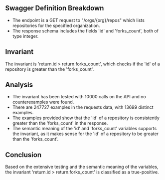 ## Swagger Definition Breakdown
- The endpoint is a GET request to "/orgs/{org}/repos" which lists repositories for the specified organization.
- The response schema includes the fields 'id' and 'forks_count', both of type integer.

## Invariant
The invariant is 'return.id > return.forks_count', which checks if the 'id' of a repository is greater than the 'forks_count'.

## Analysis
- The invariant has been tested with 10000 calls on the API and no counterexamples were found.
- There are 247727 examples in the requests data, with 13699 distinct examples.
- The examples provided show that the 'id' of a repository is consistently greater than the 'forks_count' in the response.
- The semantic meaning of the 'id' and 'forks_count' variables supports the invariant, as it makes sense for the 'id' of a repository to be greater than the 'forks_count'.

## Conclusion
Based on the extensive testing and the semantic meaning of the variables, the invariant 'return.id > return.forks_count' is classified as a true-positive.

